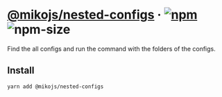 # [@mikojs/nested-configs][website] · <!-- badges.start -->[![npm][npm-image]][npm-link] ![npm-size][npm-size-image]

[npm-image]: https://img.shields.io/npm/v/@mikojs/nested-configs.svg
[npm-link]: https://www.npmjs.com/package/@mikojs/nested-configs
[npm-size-image]: https://img.shields.io/bundlephobia/minzip/@mikojs/nested-configs.svg

<!-- badges.end -->

[website]: https://mikojs.github.io/core/nested-configs

Find the all configs and run the command with the folders of the configs.

## Install

```sh
yarn add @mikojs/nested-configs
```
